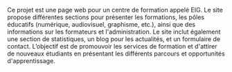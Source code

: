 Ce projet est une page web pour un centre de formation appelé EIG. 
Le site propose différentes sections pour présenter les formations, les pôles éducatifs (numérique, audiovisuel, graphisme, etc.), ainsi que des informations sur les formateurs et l'administration. Le site inclut également une section de statistiques, un blog pour les actualités, et un formulaire de contact. 
L’objectif est de promouvoir les services de formation et d'attirer de nouveaux étudiants en présentant les différents parcours et opportunités d'apprentissage.
